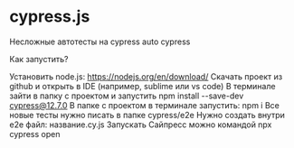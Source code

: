 # cypress.js
Несложные автотесты на cypress
auto cypress

Как запустить?

Установить node.js: https://nodejs.org/en/download/
Скачать проект из github и открыть в IDE (например, sublime или vs code)
В терминале зайти в папку с проектом и запустить npm install --save-dev cypress@12.7.0
В папке с проектом в терминале запустить: npm i
Все новые тесты нужно писать в папке cypress/e2e Нужно создать внутри e2e файл: название.cy.js
Запускать Сайпресс можно командой npx cypress open

